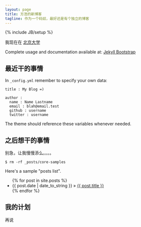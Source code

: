 ```yaml
---
layout: page
title: 方浩的新博客
tagline: 作为一个码奴，最好还是有个独立的博客
---
```

{% include JB/setup %}

我现在在 [北京大学](http://www.pku.edu.cn)

Complete usage and documentation available at: [Jekyll Bootstrap](http://jekyllbootstrap.com)

## 最近干的事情

In `_config.yml` remember to specify your own data:
    
    title : My Blog =)
    
    author :
      name : Name Lastname
      email : blah@email.test
      github : username
      twitter : username

The theme should reference these variables whenever needed.
    
## 之后想干的事情

别急，让我慢慢添么。。。。

    $ rm -rf _posts/core-samples

Here's a sample "posts list".

<ul class="posts">
  {% for post in site.posts %}
    <li><span>{{ post.date | date_to_string }}</span> &raquo; <a href="{{ BASE_PATH }}{{ post.url }}">{{ post.title }}</a></li>
  {% endfor %}
</ul>

## 我的计划

   再说


